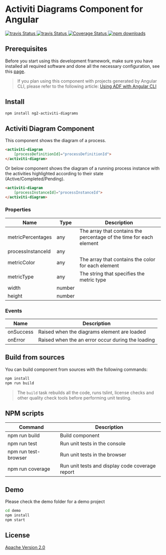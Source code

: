 # Activiti Diagrams Component for Angular

<p>
  <a title='Build Status Travis' href="https://travis-ci.org/Alfresco/alfresco-ng2-components">
    <img src='https://travis-ci.org/Alfresco/alfresco-ng2-components.svg?branch=master'  alt='travis
    Status' />
  </a>
  <a title='Build Status AppVeyor' href="https://ci.appveyor.com/project/alfresco/alfresco-ng2-components">
    <img src='https://ci.appveyor.com/api/projects/status/github/Alfresco/alfresco-ng2-components'  alt='travis
    Status' />
  </a>
  <a href='https://codecov.io/gh/Alfresco/alfresco-ng2-components'>
    <img src='https://img.shields.io/codecov/c/github/Alfresco/alfresco-ng2-components/master.svg?maxAge=2592000' alt='Coverage Status' />
  </a>
  <a href='https://www.npmjs.com/package/ng2-activiti-diagrams'>
    <img src='https://img.shields.io/npm/dt/ng2-activiti-diagrams.svg' alt='npm downloads' />
  </a>
</p>

## Prerequisites

Before you start using this development framework, make sure you have installed all required software and done all the
necessary configuration, see this [page](https://github.com/Alfresco/alfresco-ng2-components/blob/master/PREREQUISITES.md).

> If you plan using this component with projects generated by Angular CLI, please refer to the following article: [Using ADF with Angular CLI](https://github.com/Alfresco/alfresco-ng2-components/wiki/Angular-CLI)

## Install

```sh
npm install ng2-activiti-diagrams
```

## Activiti Diagram Component

This component shows the diagram of a process.

```html
<activiti-diagram 
    [processDefinitionId]="processDefinitionId">
</activiti-diagram>
```

Or below component shows the diagram of a running process instance with the activities highlighted according to their state (Active/Completed/Pending).

```html
<activiti-diagram 
    [processInstanceId]="processInstanceId">
</activiti-diagram>
```

### Properties

| Name | Type | Description |
| --- | --- | -- |
| metricPercentages | any | The array that contains the percentage of the time for each element |
| processInstanceId | any | |
| metricColor | any | The array that contains the color for each element |
| metricType | any | The string that specifies the metric type |
| width | number | |
| height | number | |

### Events

| Name | Description |
| --- | --- |
| onSuccess | Raised when the diagrams element are loaded |
| onError | Raised when the an error occur during the loading |

## Build from sources

You can build component from sources with the following commands:

```sh
npm install
npm run build
```

> The `build` task rebuilds all the code, runs tslint, license checks 
> and other quality check tools before performing unit testing.

## NPM scripts

| Command | Description |
| --- | --- |
| npm run build | Build component |
| npm run test | Run unit tests in the console |
| npm run test-browser | Run unit tests in the browser
| npm run coverage | Run unit tests and display code coverage report |

## Demo

Please check the demo folder for a demo project

```sh
cd demo
npm install
npm start
```

## License

[Apache Version 2.0](https://github.com/Alfresco/alfresco-ng2-components/blob/master/LICENSE)
